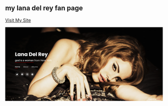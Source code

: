 
## my lana del rey fan page
[Visit My Site](https://coolwli.github.io/lanadelrey/)

![screenshot](https://github.com/coolwli/lanadelrey/blob/main/assets/img/ss.png)
